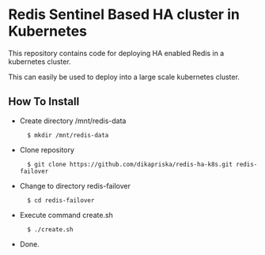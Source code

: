 # Redis Sentinel Based HA cluster in Kubernetes

This repository contains code for deploying HA enabled Redis in a kubernetes cluster.

This can easily be used to deploy into a large scale kubernetes cluster.

## How To Install

- Create directory /mnt/redis-data

		$ mkdir /mnt/redis-data

- Clone repository

		$ git clone https://github.com/dikapriska/redis-ha-k8s.git redis-failover

- Change to directory redis-failover

		$ cd redis-failover

- Execute command create.sh

		$ ./create.sh

- Done.

